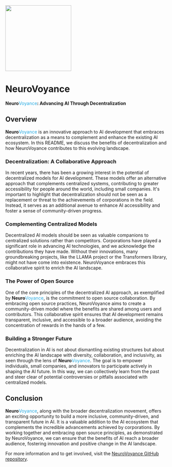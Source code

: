 <img src="https://github.com/ParisNeo/NeuroVoyance/assets/827993/796a5b65-e409-4ff4-a026-2ce9eb1ed0df" width="205px" height="205px">
<h1>NeuroVoyance</h1>

**Neuro**<font color="#29ABE2">Voyance</font>**: Advancing AI Through Decentralization**

## Overview

**Neuro**<font color="#29ABE2">Voyance</font> is an innovative approach to AI development that embraces decentralization as a means to complement and enhance the existing AI ecosystem. In this README, we discuss the benefits of decentralization and how NeuroVoyance contributes to this evolving landscape.

### Decentralization: A Collaborative Approach

In recent years, there has been a growing interest in the potential of decentralized models for AI development. These models offer an alternative approach that complements centralized systems, contributing to greater accessibility for people around the world, including small companies. It's important to highlight that decentralization should not be seen as a replacement or threat to the achievements of corporations in the field. Instead, it serves as an additional avenue to enhance AI accessibility and foster a sense of community-driven progress.

### Complementing Centralized Models

Decentralized AI models should be seen as valuable companions to centralized solutions rather than competitors. Corporations have played a significant role in advancing AI technologies, and we acknowledge the contributions they have made. Without their innovations, many groundbreaking projects, like the LLAMA project or the Transformers library, might not have come into existence. NeuroVoyance embraces this collaborative spirit to enrich the AI landscape.

### The Power of Open Source

One of the core principles of the decentralized AI approach, as exemplified by **Neuro**<font color="#29ABE2">Voyance</font>, is the commitment to open source collaboration. By embracing open source practices, NeuroVoyance aims to create a community-driven model where the benefits are shared among users and contributors. This collaborative spirit ensures that AI development remains transparent, inclusive, and accessible to a broader audience, avoiding the concentration of rewards in the hands of a few.

### Building a Stronger Future

Decentralization in AI is not about dismantling existing structures but about enriching the AI landscape with diversity, collaboration, and inclusivity, as seen through the lens of **Neuro**<font color="#29ABE2">Voyance</font>. The goal is to empower individuals, small companies, and innovators to participate actively in shaping the AI future. In this way, we can collectively learn from the past and steer clear of potential controversies or pitfalls associated with centralized models.

## Conclusion

**Neuro**<font color="#29ABE2">Voyance</font>, along with the broader decentralization movement, offers an exciting opportunity to build a more inclusive, community-driven, and transparent future in AI. It is a valuable addition to the AI ecosystem that complements the incredible advancements achieved by corporations. By working together and embracing open source principles, as demonstrated by NeuroVoyance, we can ensure that the benefits of AI reach a broader audience, fostering innovation and positive change in the AI landscape.

For more information and to get involved, visit the [NeuroVoyance GitHub repository](https://github.com/ParisNeo/NeuroVoyance).

